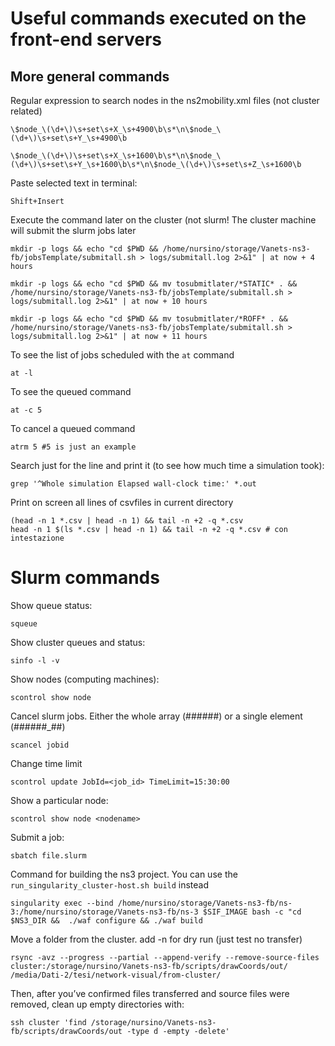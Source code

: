 # Useful commands executed on the front-end servers

## More general commands

Regular expression to search nodes in the ns2mobility.xml files (not cluster related)

```
\$node_\(\d+\)\s+set\s+X_\s+4900\b\s*\n\$node_\(\d+\)\s+set\s+Y_\s+4900\b

\$node_\(\d+\)\s+set\s+X_\s+1600\b\s*\n\$node_\(\d+\)\s+set\s+Y_\s+1600\b\s*\n\$node_\(\d+\)\s+set\s+Z_\s+1600\b
```

Paste selected text in terminal:

```
Shift+Insert
```

Execute the command later on the cluster (not slurm! The cluster machine will submit the slurm jobs later

```
mkdir -p logs && echo "cd $PWD && /home/nursino/storage/Vanets-ns3-fb/jobsTemplate/submitall.sh > logs/submitall.log 2>&1" | at now + 4 hours

mkdir -p logs && echo "cd $PWD && mv tosubmitlater/*STATIC* . && /home/nursino/storage/Vanets-ns3-fb/jobsTemplate/submitall.sh > logs/submitall.log 2>&1" | at now + 10 hours

mkdir -p logs && echo "cd $PWD && mv tosubmitlater/*ROFF* . && /home/nursino/storage/Vanets-ns3-fb/jobsTemplate/submitall.sh > logs/submitall.log 2>&1" | at now + 11 hours
```

To see the list of jobs scheduled with the `at` command

```
at -l
```

To see the queued command

```
at -c 5
```

To cancel a queued command

```
atrm 5 #5 is just an example
```

Search just for the line and print it (to see how much time a simulation took):

```
grep '^Whole simulation Elapsed wall-clock time:' *.out
```

Print on screen all lines of csvfiles in current directory

```
(head -n 1 *.csv | head -n 1) && tail -n +2 -q *.csv
head -n 1 $(ls *.csv | head -n 1) && tail -n +2 -q *.csv # con intestazione

```
# Slurm commands

Show queue status:

```
squeue
```

Show cluster queues and status:

```
sinfo -l -v
```

Show nodes (computing machines):

```
scontrol show node
```

Cancel slurm jobs. Either the whole array (######) or a single element (######_##)

```
scancel jobid
```

Change time limit

```
scontrol update JobId=<job_id> TimeLimit=15:30:00
```

Show a particular node:

```
scontrol show node <nodename>
```

Submit a job:

```
sbatch file.slurm
```

Command for building the ns3 project. You can use the `run_singularity_cluster-host.sh build` instead

```
singularity exec --bind /home/nursino/storage/Vanets-ns3-fb/ns-3:/home/nursino/storage/Vanets-ns3-fb/ns-3 $SIF_IMAGE bash -c "cd $NS3_DIR &&  ./waf configure && ./waf build
```

Move a folder from the cluster. add -n for dry run (just test no transfer)

```
rsync -avz --progress --partial --append-verify --remove-source-files cluster:/storage/nursino/Vanets-ns3-fb/scripts/drawCoords/out/ /media/Dati-2/tesi/network-visual/from-cluster/
```

Then, after you’ve confirmed files transferred and source files were removed, clean up empty directories with:

```
ssh cluster 'find /storage/nursino/Vanets-ns3-fb/scripts/drawCoords/out -type d -empty -delete'
```